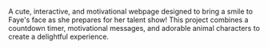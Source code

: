 A cute, interactive, and motivational webpage designed to bring a smile to Faye's face as she prepares for her talent show! This project combines a countdown timer, motivational messages, and adorable animal characters to create a delightful experience.
